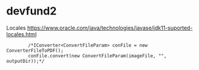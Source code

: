 # devfund2

Locales
https://www.oracle.com/java/technologies/javase/jdk11-suported-locales.html


            /*IConverter<ConvertFileParam> conFile = new ConverterFileToPDF();
            conFile.convert(new ConvertFileParam(imageFile, "", outputDir));*/